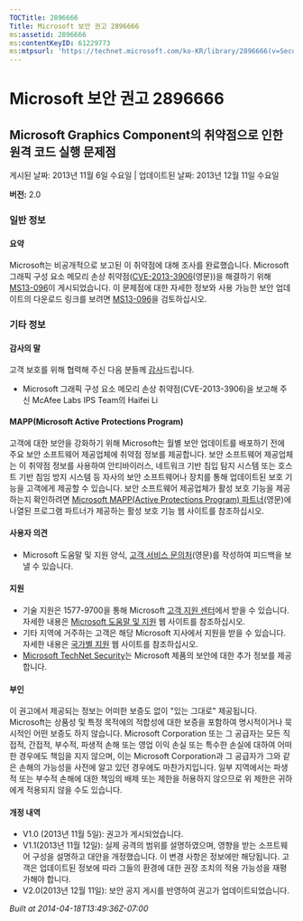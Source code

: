 ```yaml
---
TOCTitle: 2896666
Title: Microsoft 보안 권고 2896666
ms:assetid: 2896666
ms:contentKeyID: 61229773
ms:mtpsurl: 'https://technet.microsoft.com/ko-KR/library/2896666(v=Security.10)'
---
```




Microsoft 보안 권고 2896666
===========================

Microsoft Graphics Component의 취약점으로 인한 원격 코드 실행 문제점
--------------------------------------------------------------------

게시된 날짜: 2013년 11월 6일 수요일 | 업데이트된 날짜: 2013년 12월 11일 수요일

**버전:** 2.0

### 일반 정보

#### 요약

Microsoft는 비공개적으로 보고된 이 취약점에 대해 조사를 완료했습니다. Microsoft 그래픽 구성 요소 메모리 손상 취약점([CVE-2013-3906](https://www.cve.mitre.org/cgi-bin/cvename.cgi?name=cve-2013-3906)(영문))을 해결하기 위해 [MS13-096](https://go.microsoft.com/fwlink/?linkid=344108)이 게시되었습니다. 이 문제점에 대한 자세한 정보와 사용 가능한 보안 업데이트의 다운로드 링크를 보려면 [MS13-096](https://go.microsoft.com/fwlink/?linkid=344108)을 검토하십시오.

### 기타 정보

#### 감사의 말

고객 보호를 위해 협력해 주신 다음 분들께 [감사](https://go.microsoft.com/fwlink/?linkid=21127)드립니다.

-   Microsoft 그래픽 구성 요소 메모리 손상 취약점(CVE-2013-3906)을 보고해 주신 McAfee Labs IPS Team의 Haifei Li

#### MAPP(Microsoft Active Protections Program)

고객에 대한 보안을 강화하기 위해 Microsoft는 월별 보안 업데이트를 배포하기 전에 주요 보안 소프트웨어 제공업체에 취약점 정보를 제공합니다. 보안 소프트웨어 제공업체는 이 취약점 정보를 사용하여 안티바이러스, 네트워크 기반 침입 탐지 시스템 또는 호스트 기반 침임 방지 시스템 등 자사의 보안 소프트웨어나 장치를 통해 업데이트된 보호 기능을 고객에게 제공할 수 있습니다. 보안 소프트웨어 제공업체가 활성 보호 기능을 제공하는지 확인하려면 [Microsoft MAPP(Active Protections Program) 파트너](https://go.microsoft.com/fwlink/?linkid=215201)(영문)에 나열된 프로그램 파트너가 제공하는 활성 보호 기능 웹 사이트를 참조하십시오.

#### 사용자 의견

-   Microsoft 도움말 및 지원 양식, [고객 서비스 문의처](https://support.microsoft.com/kb/?scid=sw;en;1257&showpage=1&ws=technet&sd=tech)(영문)를 작성하여 피드백을 보낼 수 있습니다.

#### 지원

-   기술 지원은 1577-9700을 통해 Microsoft [고객 지원 센터](https://go.microsoft.com/fwlink/?linkid=21131)에서 받을 수 있습니다. 자세한 내용은 [Microsoft 도움말 및 지원](https://support.microsoft.com/) 웹 사이트를 참조하십시오.
-   기타 지역에 거주하는 고객은 해당 Microsoft 지사에서 지원을 받을 수 있습니다. 자세한 내용은 [국가별 지원](https://go.microsoft.com/fwlink/?linkid=21155) 웹 사이트를 참조하십시오.
-   [Microsoft TechNet Security](https://go.microsoft.com/fwlink/?linkid=21132)는 Microsoft 제품의 보안에 대한 추가 정보를 제공합니다.

#### 부인

이 권고에서 제공되는 정보는 어떠한 보증도 없이 "있는 그대로" 제공됩니다. Microsoft는 상품성 및 특정 목적에의 적합성에 대한 보증을 포함하여 명시적이거나 묵시적인 어떤 보증도 하지 않습니다. Microsoft Corporation 또는 그 공급자는 모든 직접적, 간접적, 부수적, 파생적 손해 또는 영업 이익 손실 또는 특수한 손실에 대하여 어떠한 경우에도 책임을 지지 않으며, 이는 Microsoft Corporation과 그 공급자가 그와 같은 손해의 가능성을 사전에 알고 있던 경우에도 마찬가지입니다. 일부 지역에서는 파생적 또는 부수적 손해에 대한 책임의 배제 또는 제한을 허용하지 않으므로 위 제한은 귀하에게 적용되지 않을 수도 있습니다.

#### 개정 내역

-   V1.0 (2013년 11월 5일): 권고가 게시되었습니다.
-   V1.1(2013년 11월 12일): 실제 공격의 범위를 설명하였으며, 영향을 받는 소프트웨어 구성을 설명하고 대안을 개정했습니다. 이 변경 사항은 정보에만 해당됩니다. 고객은 업데이트된 정보에 따라 그들의 환경에 대한 권장 조치의 적용 가능성을 재평가해야 합니다.
-   V2.0(2013년 12월 11일): 보안 공지 게시를 반영하여 권고가 업데이트되었습니다.

*Built at 2014-04-18T13:49:36Z-07:00*
